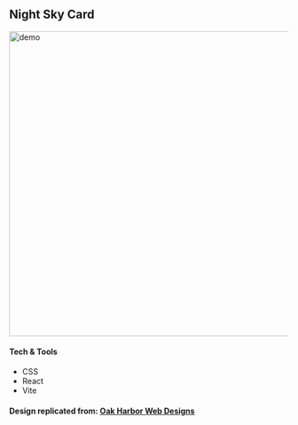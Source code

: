 ## Night Sky Card

<img src="./src/assets/night-sky-card-demo.gif" alt="demo" width="550"/>

#### Tech & Tools

-   CSS
-   React
-   Vite

#### Design replicated from: **[Oak Harbor Web Designs](https://oakharborwebdesigns.com/)**
